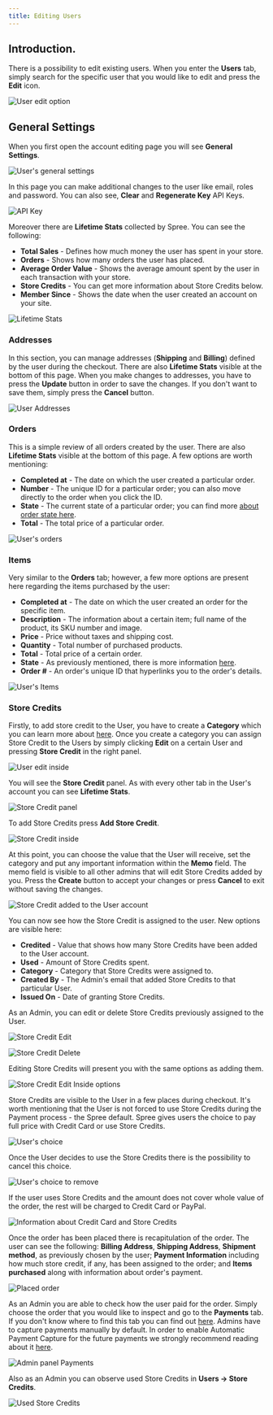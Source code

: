 ```yaml
---
title: Editing Users
---
```


## Introduction.

There is a possibility to edit existing users. When you enter the **Users** tab, simply search for the specific user that you would like to edit and press the **Edit** icon.

![User edit option](../../../images/user/users/user_edit_option.jpg)

## General Settings

When you first open the account editing page you will see **General Settings**.

![User's general settings](../../../images/user/users/user_edit_inside.jpg)

In this page you can make additional changes to the user like email, roles and password. You can also see, **Clear** and **Regenerate Key** API Keys.

![API Key](../../../images/user/users/user_edit_inside_api.jpg)

Moreover there are **Lifetime Stats** collected by Spree. You can see the following:

* **Total Sales** - Defines how much money the user has spent in your store.
* **Orders** - Shows how many orders the user has placed.
* **Average Order Value** - Shows the average amount spent by the user in each transaction with your store.
* **Store Credits** - You can get more information about Store Credits below.
* **Member Since** - Shows the date when the user created an account on your site.

![Lifetime Stats](../../../images/user/users/user_edit_inside_lifetimestats.jpg)

### Addresses

In this section, you can manage addresses (**Shipping** and **Billing**) defined by the user during the checkout. There are also **Lifetime Stats** visible at the bottom of this page.
When you make changes to addresses, you have to press the **Update** button in order to save the changes. If you don't want to save them, simply press the **Cancel** button.

![User Addresses](../../../images/user/users/user_edit_inside_address.jpg)

### Orders

This is a simple review of all orders created by the user. There are also **Lifetime Stats** visible at the bottom of this page. A few options are worth mentioning:

* **Completed at** - The date on which the user created a particular order.
* **Number** - The unique ID for a particular order; you can also move directly to the order when you click the ID.
* **State** - The current state of a particular order; you can find more [about order state here](/user/orders/order_states.html).
* **Total** - The total price of a particular order.

![User's orders](../../../images/user/users/user_edit_orders.jpg)

### Items

Very similar to the **Orders** tab; however, a few more options are present here regarding the items purchased by the user:

* **Completed at** - The date on which the user created an order for the specific item.
* **Description** - The information about a certain item; full name of the product, its SKU number and image.
* **Price** - Price without taxes and shipping cost.
* **Quantity** - Total number of purchased products.
* **Total** - Total price of a certain order.
* **State** - As previously mentioned, there is more information [here](/user/orders/order_states.html).
* **Order #** - An order's unique ID that hyperlinks you to the order's details.

![User's Items](../../../images/user/users/user_edit_inside_items.jpg)

### Store Credits

Firstly, to add store credit to the User, you have to create a **Category** which you can learn more about [here](/user/configuration/configuring_store_credit_categories.html).
Once you create a category you can assign Store Credit to the Users by simply clicking **Edit** on a certain User and pressing **Store Credit** in the right panel.

![User edit inside](../../../images/user/users/store_credit_user_add.jpg)

You will see the **Store Credit** panel. As with every other tab in the User's account you can see **Lifetime Stats**.

![Store Credit panel](../../../images/user/users/store_credit_user.jpg)

To add Store Credits press **Add Store Credit**.

![Store Credit inside](../../../images/user/users/store_credit_user_new.jpg)

At this point, you can choose the value that the User will receive, set the category and put any important information within the **Memo** field. The memo field is visible to all other admins that will edit Store Credits added by you. Press the **Create** button to accept your changes or press **Cancel** to exit without saving the changes.

![Store Credit added to the User account](../../../images/user/users/store_credit_user_added.jpg)

You can now see how the Store Credit is assigned to the user. New options are visible here:

* **Credited** - Value that shows how many Store Credits have been added to the User account.
* **Used** - Amount of Store Credits spent.
* **Category** - Category that Store Credits were assigned to.
* **Created By** - The Admin's email that added Store Credits to that particular User.
* **Issued On** - Date of granting Store Credits.

As an Admin, you can edit or delete Store Credits previously assigned to the User.

![Store Credit Edit](../../../images/user/users/store_credit_user_added_edit.jpg)

![Store Credit Delete](../../../images/user/users/store_credit_user_added_delete.jpg)

Editing Store Credits will present you with the same options as adding them.

![Store Credit Edit Inside options](../../../images/user/users/store_credit_user_added_edit_inside.jpg)

Store Credits are visible to the User in a few places during checkout. It's worth mentioning that the User is not forced to use Store Credits during the Payment process - the Spree default. Spree gives users the choice to pay full price with Credit Card or use Store Credits.

![User's choice](../../../images/user/users/store_credit_front_apply.jpg)

Once the User decides to use the Store Credits there is the possibility to cancel this choice.

![User's choice to remove](../../../images/user/users/store_credit_front_applied.jpg)

If the user uses Store Credits and the amount does not cover whole value of the order, the rest will be charged to Credit Card or PayPal.

![Information about Credit Card and Store Credits](../../../images/user/users/store_credit_front_confirm.jpg)

Once the order has been placed there is recapitulation of the order. The user can see the following: **Billing Address**, **Shipping Address**, **Shipment method**, as previously chosen by the user; **Payment Information** including how much store credit, if any, has been assigned to the order; and **Items purchased** along with information about order's payment.

![Placed order](../../../images/user/users/store_credit_front_placed_order.jpg)

As an Admin you are able to check how the user paid for the order. Simply choose the order that you would like to inspect and go to the **Payments** tab. If you don't know where to find this tab you can find out [here](/user/orders/entering_orders.html). Admins have to capture payments manually by default. In order to enable Automatic Payment Capture for the future payments we strongly recommend reading about it [here](/user/payments/payment_methods.html).

![Admin panel Payments](../../../images/user/users/store_credit_order_paid.jpg)

Also as an Admin you can observe used Store Credits in **Users -> Store Credits**.

![Used Store Credits](../../../images/user/users/store_credit_user_paid.jpg)
